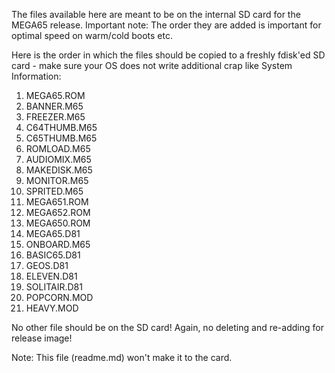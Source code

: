 The files available here are meant to be on the internal SD card for the MEGA65 release.
Important note: The order they are added is important for optimal speed on warm/cold boots etc.

Here is the order in which the files should be copied to a freshly fdisk'ed SD card - make
sure your OS does not write additional crap like System Information:

01. MEGA65.ROM
02. BANNER.M65
03. FREEZER.M65
04. C64THUMB.M65
05. C65THUMB.M65
06. ROMLOAD.M65
07. AUDIOMIX.M65
08. MAKEDISK.M65
09. MONITOR.M65
10. SPRITED.M65
11. MEGA651.ROM
12. MEGA652.ROM
13. MEGA650.ROM
14. MEGA65.D81
15. ONBOARD.M65
16. BASIC65.D81
17. GEOS.D81
18. ELEVEN.D81
19. SOLITAIR.D81
20. POPCORN.MOD
21. HEAVY.MOD

No other file should be on the SD card! Again, no deleting and re-adding for release image!

Note: This file (readme.md) won't make it to the card.
